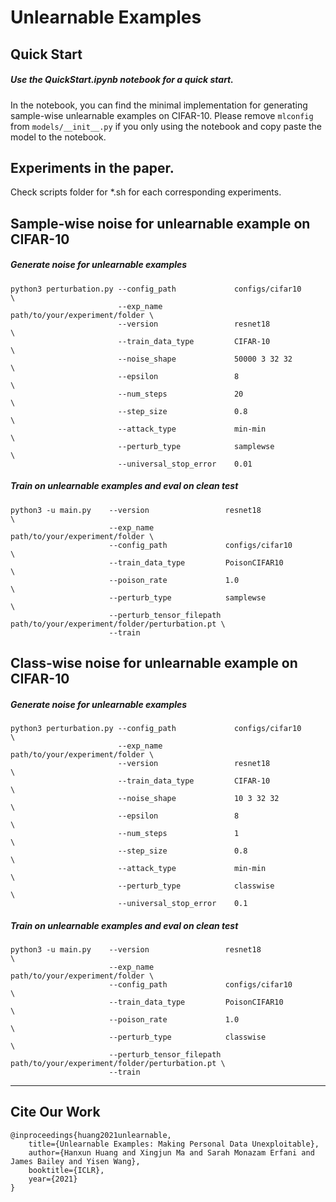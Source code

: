# Unlearnable Examples

## Quick Start
##### Use the QuickStart.ipynb notebook for a quick start.
In the notebook, you can find the minimal implementation for generating sample-wise unlearnable examples on CIFAR-10.
Please remove `mlconfig` from `models/__init__.py` if you only using the notebook and copy paste the model to the notebook.



## Experiments in the paper.
Check scripts folder for *.sh for each corresponding experiments.

## Sample-wise noise for unlearnable example on CIFAR-10
##### Generate noise for unlearnable examples
```console
python3 perturbation.py --config_path             configs/cifar10                \
                        --exp_name                path/to/your/experiment/folder \
                        --version                 resnet18                       \
                        --train_data_type         CIFAR-10                       \
                        --noise_shape             50000 3 32 32                  \
                        --epsilon                 8                              \
                        --num_steps               20                             \
                        --step_size               0.8                            \
                        --attack_type             min-min                        \
                        --perturb_type            samplewse                      \
                        --universal_stop_error    0.01
```
##### Train on unlearnable examples and eval on clean test
```console
python3 -u main.py    --version                 resnet18                       \
                      --exp_name                path/to/your/experiment/folder \
                      --config_path             configs/cifar10                \
                      --train_data_type         PoisonCIFAR10                  \
                      --poison_rate             1.0                            \
                      --perturb_type            samplewse                      \
                      --perturb_tensor_filepath path/to/your/experiment/folder/perturbation.pt \
                      --train
```


## Class-wise noise for unlearnable example on CIFAR-10
##### Generate noise for unlearnable examples
```console
python3 perturbation.py --config_path             configs/cifar10                \
                        --exp_name                path/to/your/experiment/folder \
                        --version                 resnet18                       \
                        --train_data_type         CIFAR-10                       \
                        --noise_shape             10 3 32 32                     \
                        --epsilon                 8                              \
                        --num_steps               1                              \
                        --step_size               0.8                            \
                        --attack_type             min-min                        \
                        --perturb_type            classwise                      \
                        --universal_stop_error    0.1
```
##### Train on unlearnable examples and eval on clean test
```console
python3 -u main.py    --version                 resnet18                       \
                      --exp_name                path/to/your/experiment/folder \
                      --config_path             configs/cifar10                \
                      --train_data_type         PoisonCIFAR10                  \
                      --poison_rate             1.0                            \
                      --perturb_type            classwise                      \
                      --perturb_tensor_filepath path/to/your/experiment/folder/perturbation.pt \
                      --train
```


---
## Cite Our Work
```
@inproceedings{huang2021unlearnable,
    title={Unlearnable Examples: Making Personal Data Unexploitable},
    author={Hanxun Huang and Xingjun Ma and Sarah Monazam Erfani and James Bailey and Yisen Wang},
    booktitle={ICLR},
    year={2021}
}
```
